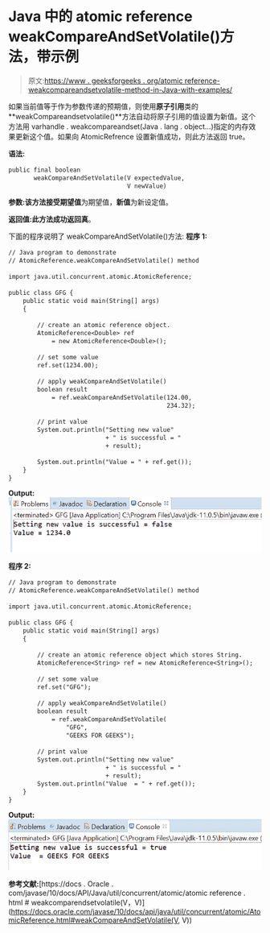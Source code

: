 # Java 中的 atomic reference weakCompareAndSetVolatile()方法，带示例

> 原文:[https://www . geeksforgeeks . org/atomic reference-weakcompareandsetvolatile-method-in-Java-with-examples/](https://www.geeksforgeeks.org/atomicreference-weakcompareandsetvolatile-method-in-java-with-examples/)

如果当前值等于作为参数传递的预期值，则使用**原子引用**类的**weakCompareandsetvolatile()**方法自动将原子引用的值设置为新值。这个方法用 varhandle . weakcompareandset(Java . lang . object…)指定的内存效果更新这个值。如果向 AtomicRefrence 设置新值成功，则此方法返回 true。

**语法:**

```
public final boolean 
       weakCompareAndSetVolatile(V expectedValue,
                                 V newValue)

```

**参数:**该方法接受**期望值**为期望值，**新值**为新设定值。

**返回值:**此方法成功返回**真**。

下面的程序说明了 weakCompareAndSetVolatile()方法:
**程序 1:**

```
// Java program to demonstrate
// AtomicReference.weakCompareAndSetVolatile() method

import java.util.concurrent.atomic.AtomicReference;

public class GFG {
    public static void main(String[] args)
    {

        // create an atomic reference object.
        AtomicReference<Double> ref
            = new AtomicReference<Double>();

        // set some value
        ref.set(1234.00);

        // apply weakCompareAndSetVolatile()
        boolean result
            = ref.weakCompareAndSetVolatile(124.00,
                                            234.32);

        // print value
        System.out.println("Setting new value"
                           + " is successful = "
                           + result);

        System.out.println("Value = " + ref.get());
    }
}
```

**Output:**![](img/a793603317902be26bef42d685cd23ac.png)

**程序 2:**

```
// Java program to demonstrate
// AtomicReference.weakCompareAndSetVolatile() method

import java.util.concurrent.atomic.AtomicReference;

public class GFG {
    public static void main(String[] args)
    {

        // create an atomic reference object which stores String.
        AtomicReference<String> ref = new AtomicReference<String>();

        // set some value
        ref.set("GFG");

        // apply weakCompareAndSetVolatile()
        boolean result
            = ref.weakCompareAndSetVolatile(
                "GFG",
                "GEEKS FOR GEEKS");

        // print value
        System.out.println("Setting new value"
                           + " is successful = "
                           + result);
        System.out.println("Value  = " + ref.get());
    }
}
```

**Output:**![](img/eb67d886879377488fe4b6646499df4a.png)

**参考文献:**[https://docs . Oracle . com/javase/10/docs/API/Java/util/concurrent/atomic/atomic reference . html # weakcomparendsetvolatile(V，V)](https://docs.oracle.com/javase/10/docs/api/java/util/concurrent/atomic/AtomicReference.html#weakCompareAndSetVolatile(V, V))